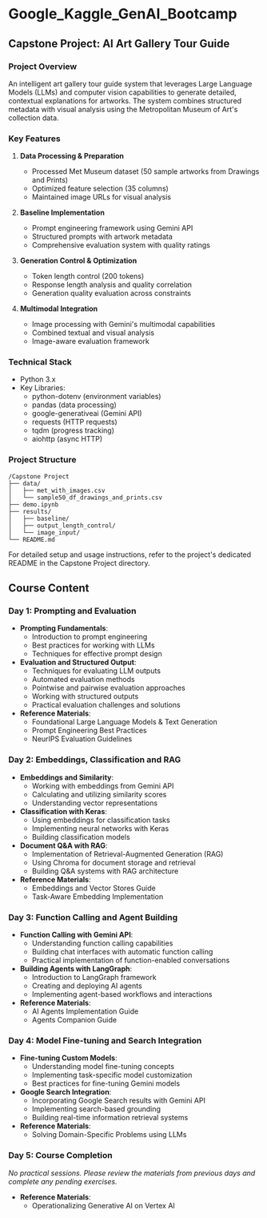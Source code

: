 # Google_Kaggle_GenAI_Bootcamp

## Capstone Project: AI Art Gallery Tour Guide

### Project Overview
An intelligent art gallery tour guide system that leverages Large Language Models (LLMs) and computer vision capabilities to generate detailed, contextual explanations for artworks. The system combines structured metadata with visual analysis using the Metropolitan Museum of Art's collection data.

### Key Features
1. **Data Processing & Preparation**
   - Processed Met Museum dataset (50 sample artworks from Drawings and Prints)
   - Optimized feature selection (35 columns)
   - Maintained image URLs for visual analysis

2. **Baseline Implementation**
   - Prompt engineering framework using Gemini API
   - Structured prompts with artwork metadata
   - Comprehensive evaluation system with quality ratings

3. **Generation Control & Optimization**
   - Token length control (200 tokens)
   - Response length analysis and quality correlation
   - Generation quality evaluation across constraints

4. **Multimodal Integration**
   - Image processing with Gemini's multimodal capabilities
   - Combined textual and visual analysis
   - Image-aware evaluation framework

### Technical Stack
- Python 3.x
- Key Libraries:
  - python-dotenv (environment variables)
  - pandas (data processing)
  - google-generativeai (Gemini API)
  - requests (HTTP requests)
  - tqdm (progress tracking)
  - aiohttp (async HTTP)

### Project Structure
```
/Capstone Project
├── data/
│   ├── met_with_images.csv
│   └── sample50_df_drawings_and_prints.csv
├── demo.ipynb
├── results/
│   ├── baseline/
│   ├── output_length_control/
│   └── image_input/
└── README.md
```

For detailed setup and usage instructions, refer to the project's dedicated README in the Capstone Project directory.

## Course Content

### Day 1: Prompting and Evaluation
- **Prompting Fundamentals**: 
  - Introduction to prompt engineering
  - Best practices for working with LLMs
  - Techniques for effective prompt design
- **Evaluation and Structured Output**: 
  - Techniques for evaluating LLM outputs
  - Automated evaluation methods
  - Pointwise and pairwise evaluation approaches
  - Working with structured outputs
  - Practical evaluation challenges and solutions
- **Reference Materials**:
  - Foundational Large Language Models & Text Generation
  - Prompt Engineering Best Practices
  - NeurIPS Evaluation Guidelines

### Day 2: Embeddings, Classification and RAG
- **Embeddings and Similarity**: 
  - Working with embeddings from Gemini API
  - Calculating and utilizing similarity scores
  - Understanding vector representations
- **Classification with Keras**: 
  - Using embeddings for classification tasks
  - Implementing neural networks with Keras
  - Building classification models
- **Document Q&A with RAG**: 
  - Implementation of Retrieval-Augmented Generation (RAG)
  - Using Chroma for document storage and retrieval
  - Building Q&A systems with RAG architecture
- **Reference Materials**:
  - Embeddings and Vector Stores Guide
  - Task-Aware Embedding Implementation

### Day 3: Function Calling and Agent Building
- **Function Calling with Gemini API**: 
  - Understanding function calling capabilities
  - Building chat interfaces with automatic function calling
  - Practical implementation of function-enabled conversations
- **Building Agents with LangGraph**: 
  - Introduction to LangGraph framework
  - Creating and deploying AI agents
  - Implementing agent-based workflows and interactions
- **Reference Materials**:
  - AI Agents Implementation Guide
  - Agents Companion Guide

### Day 4: Model Fine-tuning and Search Integration
- **Fine-tuning Custom Models**: 
  - Understanding model fine-tuning concepts
  - Implementing task-specific model customization
  - Best practices for fine-tuning Gemini models
- **Google Search Integration**: 
  - Incorporating Google Search results with Gemini API
  - Implementing search-based grounding
  - Building real-time information retrieval systems
- **Reference Materials**:
  - Solving Domain-Specific Problems using LLMs

### Day 5: Course Completion
*No practical sessions. Please review the materials from previous days and complete any pending exercises.*
- **Reference Materials**:
  - Operationalizing Generative AI on Vertex AI